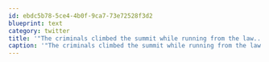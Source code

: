 ```yaml
---
id: ebdc5b78-5ce4-4b0f-9ca7-73e72528f3d2
blueprint: text
category: twitter
title: '"The criminals climbed the summit while running from the law.. too bad they weren''t able to escape the law..of gravity" #1stdraftmovielines'
caption: '"The criminals climbed the summit while running from the law.. too bad they weren''t able to escape the law..of gravity" <span class="hashtag hashtag_local">#<a href="http://tweettemp.darylchymko.ca/?tag=1stdraftmovielines">1stdraftmovielines</a>'
---
```

